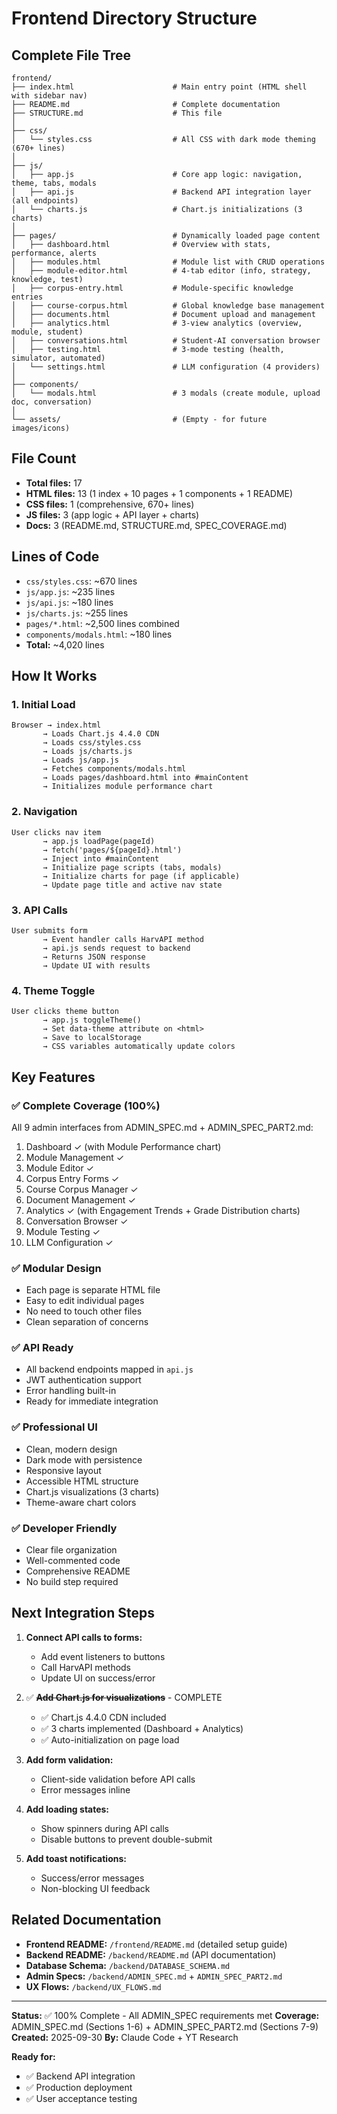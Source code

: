 # Frontend Directory Structure

## Complete File Tree

```
frontend/
├── index.html                      # Main entry point (HTML shell with sidebar nav)
├── README.md                       # Complete documentation
├── STRUCTURE.md                    # This file
│
├── css/
│   └── styles.css                  # All CSS with dark mode theming (670+ lines)
│
├── js/
│   ├── app.js                      # Core app logic: navigation, theme, tabs, modals
│   ├── api.js                      # Backend API integration layer (all endpoints)
│   └── charts.js                   # Chart.js initializations (3 charts)
│
├── pages/                          # Dynamically loaded page content
│   ├── dashboard.html              # Overview with stats, performance, alerts
│   ├── modules.html                # Module list with CRUD operations
│   ├── module-editor.html          # 4-tab editor (info, strategy, knowledge, test)
│   ├── corpus-entry.html           # Module-specific knowledge entries
│   ├── course-corpus.html          # Global knowledge base management
│   ├── documents.html              # Document upload and management
│   ├── analytics.html              # 3-view analytics (overview, module, student)
│   ├── conversations.html          # Student-AI conversation browser
│   ├── testing.html                # 3-mode testing (health, simulator, automated)
│   └── settings.html               # LLM configuration (4 providers)
│
├── components/
│   └── modals.html                 # 3 modals (create module, upload doc, conversation)
│
└── assets/                         # (Empty - for future images/icons)
```

## File Count
- **Total files:** 17
- **HTML files:** 13 (1 index + 10 pages + 1 components + 1 README)
- **CSS files:** 1 (comprehensive, 670+ lines)
- **JS files:** 3 (app logic + API layer + charts)
- **Docs:** 3 (README.md, STRUCTURE.md, SPEC_COVERAGE.md)

## Lines of Code
- `css/styles.css`: ~670 lines
- `js/app.js`: ~235 lines
- `js/api.js`: ~180 lines
- `js/charts.js`: ~255 lines
- `pages/*.html`: ~2,500 lines combined
- `components/modals.html`: ~180 lines
- **Total:** ~4,020 lines

## How It Works

### 1. Initial Load
```
Browser → index.html
       → Loads Chart.js 4.4.0 CDN
       → Loads css/styles.css
       → Loads js/charts.js
       → Loads js/app.js
       → Fetches components/modals.html
       → Loads pages/dashboard.html into #mainContent
       → Initializes module performance chart
```

### 2. Navigation
```
User clicks nav item
       → app.js loadPage(pageId)
       → fetch('pages/${pageId}.html')
       → Inject into #mainContent
       → Initialize page scripts (tabs, modals)
       → Initialize charts for page (if applicable)
       → Update page title and active nav state
```

### 3. API Calls
```
User submits form
       → Event handler calls HarvAPI method
       → api.js sends request to backend
       → Returns JSON response
       → Update UI with results
```

### 4. Theme Toggle
```
User clicks theme button
       → app.js toggleTheme()
       → Set data-theme attribute on <html>
       → Save to localStorage
       → CSS variables automatically update colors
```

## Key Features

### ✅ Complete Coverage (100%)
All 9 admin interfaces from ADMIN_SPEC.md + ADMIN_SPEC_PART2.md:
1. Dashboard ✓ (with Module Performance chart)
2. Module Management ✓
3. Module Editor ✓
4. Corpus Entry Forms ✓
5. Course Corpus Manager ✓
6. Document Management ✓
7. Analytics ✓ (with Engagement Trends + Grade Distribution charts)
8. Conversation Browser ✓
9. Module Testing ✓
10. LLM Configuration ✓

### ✅ Modular Design
- Each page is separate HTML file
- Easy to edit individual pages
- No need to touch other files
- Clean separation of concerns

### ✅ API Ready
- All backend endpoints mapped in `api.js`
- JWT authentication support
- Error handling built-in
- Ready for immediate integration

### ✅ Professional UI
- Clean, modern design
- Dark mode with persistence
- Responsive layout
- Accessible HTML structure
- Chart.js visualizations (3 charts)
- Theme-aware chart colors

### ✅ Developer Friendly
- Clear file organization
- Well-commented code
- Comprehensive README
- No build step required

## Next Integration Steps

1. **Connect API calls to forms:**
   - Add event listeners to buttons
   - Call HarvAPI methods
   - Update UI on success/error

2. ✅ **~~Add Chart.js for visualizations~~** - COMPLETE
   - ✅ Chart.js 4.4.0 CDN included
   - ✅ 3 charts implemented (Dashboard + Analytics)
   - ✅ Auto-initialization on page load

3. **Add form validation:**
   - Client-side validation before API calls
   - Error messages inline

4. **Add loading states:**
   - Show spinners during API calls
   - Disable buttons to prevent double-submit

5. **Add toast notifications:**
   - Success/error messages
   - Non-blocking UI feedback

## Related Documentation
- **Frontend README:** `/frontend/README.md` (detailed setup guide)
- **Backend README:** `/backend/README.md` (API documentation)
- **Database Schema:** `/backend/DATABASE_SCHEMA.md`
- **Admin Specs:** `/backend/ADMIN_SPEC.md` + `ADMIN_SPEC_PART2.md`
- **UX Flows:** `/backend/UX_FLOWS.md`

---

**Status:** ✅ 100% Complete - All ADMIN_SPEC requirements met
**Coverage:** ADMIN_SPEC.md (Sections 1-6) + ADMIN_SPEC_PART2.md (Sections 7-9)
**Created:** 2025-09-30
**By:** Claude Code + YT Research

**Ready for:**
- ✅ Backend API integration
- ✅ Production deployment
- ✅ User acceptance testing
